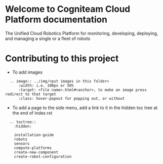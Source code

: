 Welcome to Cogniteam Cloud Platform documentation  
=======================================

The Unified Cloud Robotics Platform for monitoring, developing, deploying,
and managing a single or a fleet of robots

Contributing to this project
=======================================

- To add images 

```
  .. image:: ../img/<put images in this folder> 
      :width: i.e. 100px or 50%
      :target: <file name>.html#<anchor>, to make an image press redirect to that target
      :class: hover-popout for popping out, or without 
```

- To add a page to the side menu, add a link to it in the hidden toc tree at the end of index.rst
```
  .. toctree::
    :hidden:

    installation-guide
    robots
    sensors
    compute-platforms   
    create-new-component
    create-robot-configuration

```
